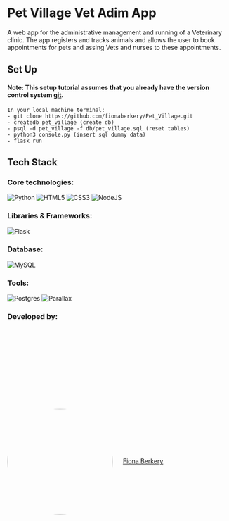 # Pet Village Vet Adim App

A web app for the administrative management and running of a Veterinary clinic. The app registers and tracks animals
and allows the user to book appointments for pets and assing Vets and nurses to these appointments. 

## Set Up

#### Note: This setup tutorial assumes that you already have the version control system <a href="https://git-scm.com/">git</a>.
```
In your local machine terminal:
- git clone https://github.com/fionaberkery/Pet_Village.git
- createdb pet_village (create db)
- psql -d pet_village -f db/pet_village.sql (reset tables)
- python3 console.py (insert sql dummy data)
- flask run
```
## Tech Stack

### Core technologies:
![Python](https://img.shields.io/badge/python-3670A0?style=for-the-badge&logo=python&logoColor=ffdd54)
![HTML5](https://img.shields.io/badge/html5-%23E34F26.svg?style=for-the-badge&logo=html5&logoColor=white)
![CSS3](https://img.shields.io/badge/css3-%231572B6.svg?style=for-the-badge&logo=css3&logoColor=white)
![NodeJS](https://img.shields.io/badge/node.js-6DA55F?style=for-the-badge&logo=node.js&logoColor=white)

### Libraries & Frameworks:
![Flask](https://img.shields.io/badge/flask-%23000.svg?style=for-the-badge&logo=flask&logoColor=white)

### Database:
![MySQL](https://img.shields.io/badge/mysql-%2300f.svg?style=for-the-badge&logo=mysql&logoColor=white)

### Tools:
![Postgres](https://img.shields.io/badge/postgres-%23316192.svg?style=for-the-badge&logo=postgresql&logoColor=white)
![Parallax](https://user-images.githubusercontent.com/101260084/176436224-1232d3ed-6408-446b-af7f-3d3b20d03937.png)

### Developed by:
<div style="margin-top: 5vh">
    <a href="https://github.com/fionaberkery">
        <img src="https://user-images.githubusercontent.com/101260084/176209448-c20cc64c-4a9b-44f8-b2f0-a769229cc799.png" style="border-radius:50%; vertical-align:middle; width:6vh; margin-right: 2vw"></a>
    <a href="https://github.com/fionaberkery">Fiona Berkery</a>
</div>




